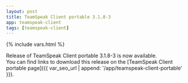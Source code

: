 ```yaml
---
layout: post
title: TeamSpeak Client portable 3.1.8-3
app: teamspeak-client
tags: [teamspeak-client]
---
```

{% include vars.html %}

Release of TeamSpeak Client portable 3.1.8-3 is now available.<br />
You can find links to download this release on the [TeamSpeak Client portable page]({{ var_seo_url | append: '/app/teamspeak-client-portable' }}).